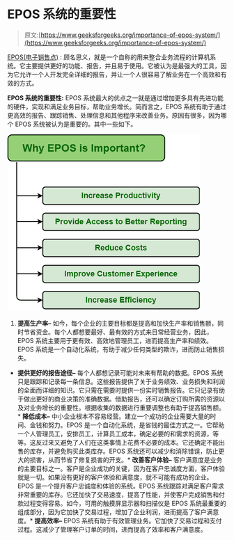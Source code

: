 # EPOS 系统的重要性

> 原文:[https://www.geeksforgeeks.org/importance-of-epos-system/](https://www.geeksforgeeks.org/importance-of-epos-system/)

[EPOS(电子销售点)](https://www.geeksforgeeks.org/applications-of-electronic-point-of-sale-epos/) :
顾名思义，就是一个自称的用来整合业务流程的计算机系统。它主要提供更好的功能、报告，并且易于使用。它被认为是最强大的工具，因为它允许一个人开发完全详细的报告，并让一个人很容易了解业务在一个高效和有效的方式。

**EPOS 系统的重要性:**
EPOS 系统最大的优点之一就是通过增加更多具有先进功能的硬件，实现和满足业务目标，帮助业务增长。简而言之，EPOS 系统有助于通过更高效的报告、跟踪销售、处理信息和其他程序来改善业务。原因有很多，因为哪个 EPOS 系统被认为是重要的。其中一些如下。

![](img/18591026dce5cec65948dcfc4cfae073.png)

1.  **提高生产率–**
    如今，每个企业的主要目标都是提高和加快生产率和销售额，同时节省资金。每个人都想要最好、最有效的方式来日常经营业务，因此，EPOS 系统主要用于更有效、高效地管理员工，进而提高生产率和绩效。EPOS 系统是一个自动化系统，有助于减少任何类型的欺诈，进而防止销售损失。

*   **提供更好的报告途径–**
    每个人都想记录可能对未来有帮助的数据。EPOS 系统只是跟踪和记录每一条信息。这些报告提供了关于业务绩效、业务损失和利润的全面而详细的知识。它只需在需要时提供一份实时销售报告。它只记录有助于做出更好的商业决策的准确数据。借助报告，还可以确定订购所需的资源以及对业务增长的重要性。根据收集的数据进行重要调整也有助于提高销售额。*   **降低成本–**
    中小企业根本不容易经营。建立一个成功的企业需要大量的时间、金钱和努力。EPOS 是一个自动化系统，是省钱的最佳方式之一。它帮助一个人管理员工，安排员工，计算员工成本，确定必要的和需求的资源，等等。这反过来又避免了人们在这类事情上花费不必要的成本。它还确定不能出售的库存，并避免购买此类库存。EPOS 系统还可以减少和消除错误，防止更大的损害，从而节省了修复损害的开支。*   **改善客户体验–**
    客户满意度是业务的主要目标之一。客户是企业成功的关键，因为在客户忠诚度方面，客户体验就是一切。如果没有更好的客户体验和满意度，就不可能有成功的企业。EPOS 是一个提升客户忠诚度和体验的系统。EPOS 系统跟踪对满足客户需求非常重要的库存。它还加快了交易速度，提高了性能，并使客户完成销售和付款过程变得容易。如今，可用的触摸屏显示器和扫描仪是 EPOS 系统最重要的组成部分，因为它加快了交易过程，增加了企业利润，进而提高了客户满意度。*   **提高效率–**
    EPOS 系统有助于有效管理业务。它加快了交易过程和支付过程。这减少了管理客户订单的时间，进而提高了效率和客户满意度。